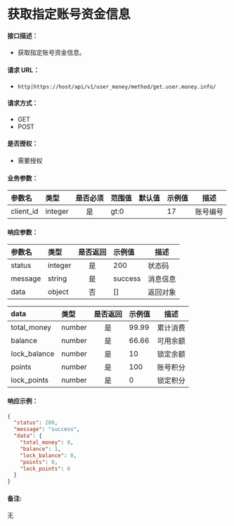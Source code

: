 # 获取指定账号资金信息

#### 接口描述：
- 获取指定账号资金信息。

#### 请求 URL：
- `http|https://host/api/v1/user_money/method/get.user.money.info/`

#### 请求方式：
- GET
- POST

#### 是否授权：
- 需要授权

#### 业务参数：
|参数名|类型|是否必须|范围值|默认值|示例值|描述|
|:----|:---|:---:|:-----|:-----|:-----|-----|
|client_id |integer |是 |gt:0 | |17 |账号编号 |

#### 响应参数：
|参数名|类型|是否返回|示例值|描述|
|:-----|:-----|:---:|:-----|-----|
|status |integer |是 |200 |状态码 |
|message |string |是 |success |消息信息 |
|data |object |否 |[] |返回对象 |

|data|类型|是否返回|示例值|描述|
|:-----|:-----|:---:|:-----|-----|
|total_money |number |是 |99.99 |累计消费 |
|balance |number |是 |66.66 |可用余额 |
|lock_balance |number |是 |10 |锁定余额 |
|points |number |是 |100 |账号积分 |
|lock_points |number |是 |0 |锁定积分 |

#### 响应示例：
```json
{
  "status": 200,
  "message": "success",
  "data": {
    "total_money": 0,
    "balance": 1,
    "lock_balance": 0,
    "points": 0,
    "lock_points": 0
  }
}
```

#### 备注:
无